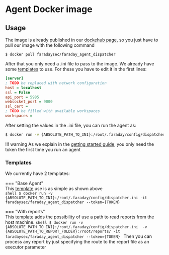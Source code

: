 # Agent Docker image

## Usage

The image is already published in our [dockehub page][dockerhub], so you just
 have to pull our image with the following command

```shell
$ docker pull faradaysec/faraday_agent_dispatcher
```

After that you only need a .ini file to pass to the image. We already have some
 [templates](#templates) to use. For these you have to edit it in
 the first lines:

```ini
[server]
; TODO be replaced with network configuration
host = localhost
ssl = False
api_port = 5985
websocket_port = 9000
ssl_cert =
; TODO be filled with available workspaces
workspaces =
```

After setting the values in the .ini file, you can run the agent as:

```sh
$ docker run -v {ABSOLUTE_PATH_TO_INI}:/root/.faraday/config/dispatcher.ini -it faradaysec/faraday_agent_dispatcher --token={TOKEN}
```

!!! warning
    As we explain in the [getting started guide][getting-started], you only need the token the first time you run
    an agent

### Templates

We currently have 2 templates:

=== "Base Agent"  
    This [template](template_dispatcher.ini) use is as simple as shown above  
    ```shell
    $ docker run -v {ABSOLUTE_PATH_TO_INI}:/root/.faraday/config/dispatcher.ini -it faradaysec/faraday_agent_dispatcher --token={TOKEN}
    ```

=== "With reports"  
    This [template](template_dispatcher_with_report.ini) adds the possibility
    of use a path to read reports from the host machine.
    ```shell
    $ docker run -v {ABSOLUTE_PATH_TO_INI}:/root/.faraday/config/dispatcher.ini  -v {ABSOLUTE_PATH_TO_REPORT_FOLDER}:/root/reports/ -it faradaysec/faraday_agent_dispatcher --token={TOKEN}
    ```
    Then you can process any report by just specifying the route to the report
    file as an executor parameter

[dockerhub]: https://hub.docker.com/u/faradaysec
[getting-started]: ../getting-started.md
